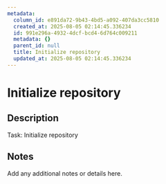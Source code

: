 ```yaml
---
metadata:
  column_id: e891da72-9b43-4bd5-a092-407da3cc5810
  created_at: 2025-08-05 02:14:45.336234
  id: 991e296a-4932-4dcf-bcd4-6d764c009211
  metadata: {}
  parent_id: null
  title: Initialize repository
  updated_at: 2025-08-05 02:14:45.336234
---
```


# Initialize repository

## Description
Task: Initialize repository

## Notes
Add any additional notes or details here.